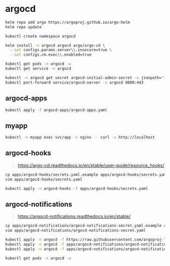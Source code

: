 # argocd

```sh
helm repo add argo https://argoproj.github.io/argo-helm
helm repo update

kubectl create namespace argocd

helm install -n argocd argocd argo/argo-cd \
  --set configs.params.server\\.insecure=true \
  --set configs.cm.exec\\.enabled=true

kubectl get pods -n argocd -w
kubectl get service -n argocd

kubectl -n argocd get secret argocd-initial-admin-secret -o jsonpath="{.data.password}" | base64 -d
kubectl port-forward service/argocd-server -n argocd 8080:443
```

## argocd-apps

```sh
kubectl apply -f argocd-apps/argocd-apps.yaml
```

## myapp

```sh
kubectl -n myapp exec svc/app -c nginx -- curl -s http://localhost
```

## argocd-hooks

> https://argo-cd.readthedocs.io/en/stable/user-guide/resource_hooks/

```sh
cp apps/argocd-hooks/secrets.yaml.example apps/argocd-hooks/secrets.yaml
vim apps/argocd-hooks/secrets.yaml

kubectl apply -n argocd-hooks -f apps/argocd-hooks/secrets.yaml
```

## argocd-notifications

> https://argocd-notifications.readthedocs.io/en/stable/

```sh
cp apps/argocd-notifications/argocd-notifications-secret.yaml.example apps/argocd-notifications/argocd-notifications-secret.yaml
vim apps/argocd-notifications/argocd-notifications-secret.yaml

kubectl apply -n argocd -f https://raw.githubusercontent.com/argoproj-labs/argocd-notifications/release-1.0/manifests/install.yaml
kubectl apply -n argocd -f apps/argocd-notifications/argocd-notifications-secret.yaml
kubectl apply -n argocd -f apps/argocd-notifications/argocd-notifications-cm.yaml

kubectl get pods -n argocd -w
```
